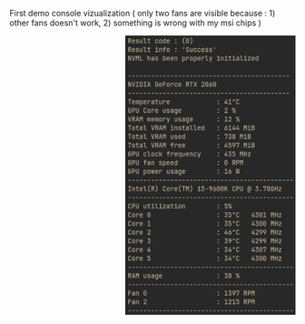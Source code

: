 First demo console vizualization ( only two fans are visible because :
     1) other fans doesn't work,
     2) something is wrong with my msi chips ) 

<p align="right">
  <img src="Screenshots/Console_Demo_Screenshot.png" alt="FIRST DEMO SS" width="300">
</p>

